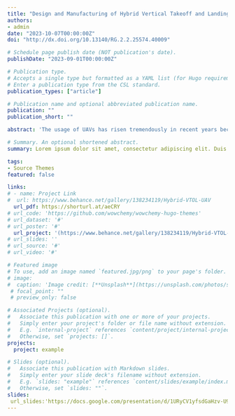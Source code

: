 ```yaml
---
title: "Design and Manufacturing of Hybrid Vertical Takeoff and Landing (VTOL) UAV"
authors:  
- admin
date: "2023-10-07T00:00:00Z"
doi: "http://dx.doi.org/10.13140/RG.2.2.25574.40009"

# Schedule page publish date (NOT publication's date).
publishDate: "2023-09-01T00:00:00Z"

# Publication type.
# Accepts a single type but formatted as a YAML list (for Hugo requirements).
# Enter a publication type from the CSL standard.
publication_types: ["article"]

# Publication name and optional abbreviated publication name.
publication: ""
publication_short: ""

abstract: 'The usage of UAVs has risen tremendously in recent years because of improved avionics and propulsion technology; nonetheless, there is a lot of demand to improve the range, endurance, speed, and ergonomics of UAVs. Neither a fixed wing nor a multi-rotor can solve all of these issues. What's required is a mix of the two configurations, which may considerably expand the usage of drones in a variety of applications. Due to the requirement for emergency operations, a novel idea is being developed in which an aircraft can fly and land vertically like a helicopter or other multi-rotor, as well as fly ahead like a fixed-wing aircraft, combining the best of both configurations. Our Hybrid VTOL UAV can take-off and land without a runway and hover in any required area with higher endurance and range than multi-rotor. Hence due to their ideal flight requirements for reconnaissance it can be used in military, disaster management, healthcare and mapping. In this report, a concept of a UAV is developed which is fully automated and can take off and land vertically with capability of performing a range of missions from product delivery to military reconnaissance.' 

# Summary. An optional shortened abstract.
summary: Lorem ipsum dolor sit amet, consectetur adipiscing elit. Duis posuere tellus ac convallis placerat. Proin tincidunt magna sed ex sollicitudin condimentum.

tags:
- Source Themes
featured: false

links:
# - name: Project Link
#  url: https://www.behance.net/gallery/138234119/Hybrid-VTOL-UAV
  url_pdf: https://shorturl.at/aeCRY
# url_code: 'https://github.com/wowchemy/wowchemy-hugo-themes'
# url_dataset: '#'
# url_poster: '#'
  url_project: '(https://www.behance.net/gallery/138234119/Hybrid-VTOL-UAV)'
# url_slides: ''
# url_source: '#'
# url_video: '#'

# Featured image
# To use, add an image named `featured.jpg/png` to your page's folder. 
# image:
#  caption: 'Image credit: [**Unsplash**](https://unsplash.com/photos/s9CC2SKySJM)'
 # focal_point: ""
 # preview_only: false

# Associated Projects (optional).
#   Associate this publication with one or more of your projects.
#   Simply enter your project's folder or file name without extension.
#   E.g. `internal-project` references `content/project/internal-project/index.md`.
#   Otherwise, set `projects: []`.
projects:
  project: example

# Slides (optional).
#   Associate this publication with Markdown slides.
#   Simply enter your slide deck's filename without extension.
#   E.g. `slides: "example"` references `content/slides/example/index.md`.
#   Otherwise, set `slides: ""`.
slides: 
 url_slides:'https://docs.google.com/presentation/d/1URyCV1yfsdGaHzv-U9L07KhUISweAEUL/edit#slide=id.p1'
---
```



